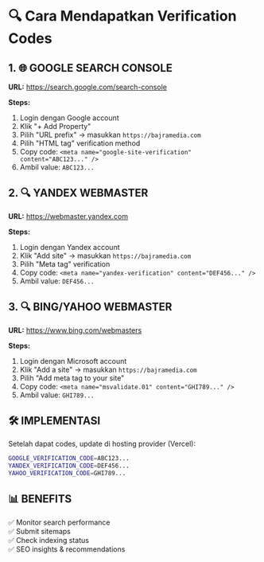# 🔍 Cara Mendapatkan Verification Codes

## 1. 🌐 GOOGLE SEARCH CONSOLE

**URL:** https://search.google.com/search-console

**Steps:**

1. Login dengan Google account
2. Klik "+ Add Property"
3. Pilih "URL prefix" → masukkan `https://bajramedia.com`
4. Pilih "HTML tag" verification method
5. Copy code: `<meta name="google-site-verification" content="ABC123..." />`
6. Ambil value: `ABC123...`

## 2. 🔍 YANDEX WEBMASTER

**URL:** https://webmaster.yandex.com

**Steps:**

1. Login dengan Yandex account
2. Klik "Add site" → masukkan `https://bajramedia.com`
3. Pilih "Meta tag" verification
4. Copy code: `<meta name="yandex-verification" content="DEF456..." />`
5. Ambil value: `DEF456...`

## 3. 🔍 BING/YAHOO WEBMASTER

**URL:** https://www.bing.com/webmasters

**Steps:**

1. Login dengan Microsoft account
2. Klik "Add a site" → masukkan `https://bajramedia.com`
3. Pilih "Add meta tag to your site"
4. Copy code: `<meta name="msvalidate.01" content="GHI789..." />`
5. Ambil value: `GHI789...`

## 🛠️ IMPLEMENTASI

Setelah dapat codes, update di hosting provider (Vercel):

```bash
GOOGLE_VERIFICATION_CODE=ABC123...
YANDEX_VERIFICATION_CODE=DEF456...
YAHOO_VERIFICATION_CODE=GHI789...
```

## 📊 BENEFITS

✅ Monitor search performance  
✅ Submit sitemaps  
✅ Check indexing status  
✅ SEO insights & recommendations
